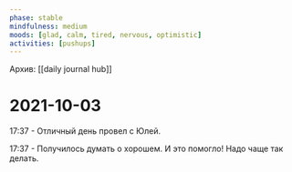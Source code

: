 ```yaml
---
phase: stable
mindfulness: medium
moods: [glad, calm, tired, nervous, optimistic]
activities: [pushups]
---
```

Архив: [[daily journal hub]]
# 2021-10-03

17:37 - Отличный день провел с Юлей. 

17:37 - Получилось думать о хорошем. И это помогло! Надо чаще так делать.
